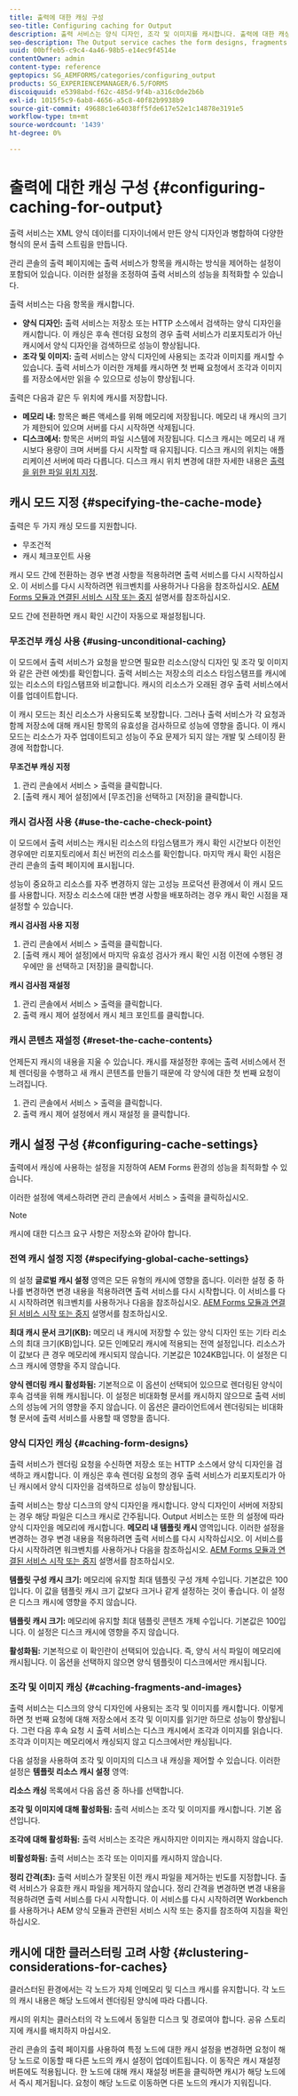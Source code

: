 ```yaml
---
title: 출력에 대한 캐싱 구성
seo-title: Configuring caching for Output
description: 출력 서비스는 양식 디자인, 조각 및 이미지를 캐시합니다. 출력에 대한 캐싱을 구성하는 방법을 알아봅니다.
seo-description: The Output service caches the form designs, fragments and images. Learn how to configure the caching for output.
uuid: 00bffeb5-c9c4-4a46-98b5-e14ec9f4514e
contentOwner: admin
content-type: reference
geptopics: SG_AEMFORMS/categories/configuring_output
products: SG_EXPERIENCEMANAGER/6.5/FORMS
discoiquuid: e5398abd-f62c-485d-9f4b-a316c0de2b6b
exl-id: 1015f5c9-6ab8-4656-a5c8-40f82b9938b9
source-git-commit: 49688c1e64038ff5fde617e52e1c14878e3191e5
workflow-type: tm+mt
source-wordcount: '1439'
ht-degree: 0%

---
```


# 출력에 대한 캐싱 구성  {#configuring-caching-for-output}

출력 서비스는 XML 양식 데이터를 디자이너에서 만든 양식 디자인과 병합하여 다양한 형식의 문서 출력 스트림을 만듭니다.

관리 콘솔의 출력 페이지에는 출력 서비스가 항목을 캐시하는 방식을 제어하는 설정이 포함되어 있습니다. 이러한 설정을 조정하여 출력 서비스의 성능을 최적화할 수 있습니다.

출력 서비스는 다음 항목을 캐시합니다.

* **양식 디자인:** 출력 서비스는 저장소 또는 HTTP 소스에서 검색하는 양식 디자인을 캐시합니다. 이 캐싱은 후속 렌더링 요청의 경우 출력 서비스가 리포지토리가 아닌 캐시에서 양식 디자인을 검색하므로 성능이 향상됩니다.
* **조각 및 이미지:** 출력 서비스는 양식 디자인에 사용되는 조각과 이미지를 캐시할 수 있습니다. 출력 서비스가 이러한 개체를 캐시하면 첫 번째 요청에서 조각과 이미지를 저장소에서만 읽을 수 있으므로 성능이 향상됩니다.

출력은 다음과 같은 두 위치에 캐시를 저장합니다.

* **메모리 내:** 항목은 빠른 액세스를 위해 메모리에 저장됩니다. 메모리 내 캐시의 크기가 제한되어 있으며 서버를 다시 시작하면 삭제됩니다.
* **디스크에서:** 항목은 서버의 파일 시스템에 저장됩니다. 디스크 캐시는 메모리 내 캐시보다 용량이 크며 서버를 다시 시작할 때 유지됩니다. 디스크 캐시의 위치는 애플리케이션 서버에 따라 다릅니다. 디스크 캐시 위치 변경에 대한 자세한 내용은 [출력을 위한 파일 위치 지정](/help/forms/using/admin-help/specify-file-locations-output.md#specify-file-locations-for-output).

## 캐시 모드 지정 {#specifying-the-cache-mode}

출력은 두 가지 캐싱 모드를 지원합니다.

* 무조건적
* 캐시 체크포인트 사용

캐시 모드 간에 전환하는 경우 변경 사항을 적용하려면 출력 서비스를 다시 시작하십시오. 이 서비스를 다시 시작하려면 워크벤치를 사용하거나 다음을 참조하십시오. [AEM Forms 모듈과 연결된 서비스 시작 또는 중지](/help/forms/using/admin-help/starting-stopping-services.md#start-or-stop-the-services-associated-with-aem-forms-modules) 설명서를 참조하십시오.

모드 간에 전환하면 캐시 확인 시간이 자동으로 재설정됩니다.

### 무조건부 캐싱 사용 {#using-unconditional-caching}

이 모드에서 출력 서비스가 요청을 받으면 필요한 리소스(양식 디자인 및 조각 및 이미지와 같은 관련 에셋)를 확인합니다. 출력 서비스는 저장소의 리소스 타임스탬프를 캐시에 있는 리소스의 타임스탬프와 비교합니다. 캐시의 리소스가 오래된 경우 출력 서비스에서 이를 업데이트합니다.

이 캐시 모드는 최신 리소스가 사용되도록 보장합니다. 그러나 출력 서비스가 각 요청과 함께 저장소에 대해 캐시된 항목의 유효성을 검사하므로 성능에 영향을 줍니다. 이 캐시 모드는 리소스가 자주 업데이트되고 성능이 주요 문제가 되지 않는 개발 및 스테이징 환경에 적합합니다.

**무조건부 캐싱 지정**

1. 관리 콘솔에서 서비스 > 출력을 클릭합니다.
1. [출력 캐시 제어 설정]에서 [무조건]을 선택하고 [저장]을 클릭합니다.

### 캐시 검사점 사용 {#use-the-cache-check-point}

이 모드에서 출력 서비스는 캐시된 리소스의 타임스탬프가 캐시 확인 시간보다 이전인 경우에만 리포지토리에서 최신 버전의 리소스를 확인합니다. 마지막 캐시 확인 시점은 관리 콘솔의 출력 페이지에 표시됩니다.

성능이 중요하고 리소스를 자주 변경하지 않는 고성능 프로덕션 환경에서 이 캐시 모드를 사용합니다. 저장소 리소스에 대한 변경 사항을 배포하려는 경우 캐시 확인 시점을 재설정할 수 있습니다.

**캐시 검사점 사용 지정**

1. 관리 콘솔에서 서비스 > 출력을 클릭합니다.
1. [출력 캐시 제어 설정]에서 마지막 유효성 검사가 캐시 확인 시점 이전에 수행된 경우에만 을 선택하고 [저장]을 클릭합니다.

**캐시 검사점 재설정**

1. 관리 콘솔에서 서비스 > 출력을 클릭합니다.
1. 출력 캐시 제어 설정에서 캐시 체크 포인트를 클릭합니다.

### 캐시 콘텐츠 재설정 {#reset-the-cache-contents}

언제든지 캐시의 내용을 지울 수 있습니다. 캐시를 재설정한 후에는 출력 서비스에서 전체 렌더링을 수행하고 새 캐시 콘텐츠를 만들기 때문에 각 양식에 대한 첫 번째 요청이 느려집니다.

1. 관리 콘솔에서 서비스 > 출력을 클릭합니다.
1. 출력 캐시 제어 설정에서 캐시 재설정 을 클릭합니다.

## 캐시 설정 구성 {#configuring-cache-settings}

출력에서 캐싱에 사용하는 설정을 지정하여 AEM Forms 환경의 성능을 최적화할 수 있습니다.

이러한 설정에 액세스하려면 관리 콘솔에서 서비스 > 출력을 클릭하십시오.

>[!NOTE]
>
>캐시에 대한 디스크 요구 사항은 저장소와 같아야 합니다.

### 전역 캐시 설정 지정 {#specifying-global-cache-settings}

의 설정 **글로벌 캐시 설정** 영역은 모든 유형의 캐시에 영향을 줍니다. 이러한 설정 중 하나를 변경하면 변경 내용을 적용하려면 출력 서비스를 다시 시작합니다. 이 서비스를 다시 시작하려면 워크벤치를 사용하거나 다음을 참조하십시오. [AEM Forms 모듈과 연결된 서비스 시작 또는 중지](/help/forms/using/admin-help/starting-stopping-services.md#start-or-stop-the-services-associated-with-aem-forms-modules) 설명서를 참조하십시오.

**최대 캐시 문서 크기(KB):** 메모리 내 캐시에 저장할 수 있는 양식 디자인 또는 기타 리소스의 최대 크기(KB)입니다. 모든 인메모리 캐시에 적용되는 전역 설정입니다. 리소스가 이 값보다 큰 경우 메모리에 캐시되지 않습니다. 기본값은 1024KB입니다. 이 설정은 디스크 캐시에 영향을 주지 않습니다.

**양식 렌더링 캐시 활성화됨:** 기본적으로 이 옵션이 선택되어 있으므로 렌더링된 양식이 후속 검색을 위해 캐시됩니다. 이 설정은 비대화형 문서를 캐시하지 않으므로 출력 서비스의 성능에 거의 영향을 주지 않습니다. 이 옵션은 클라이언트에서 렌더링되는 비대화형 문서에 출력 서비스를 사용할 때 영향을 줍니다.

### 양식 디자인 캐싱 {#caching-form-designs}

출력 서비스가 렌더링 요청을 수신하면 저장소 또는 HTTP 소스에서 양식 디자인을 검색하고 캐시합니다. 이 캐싱은 후속 렌더링 요청의 경우 출력 서비스가 리포지토리가 아닌 캐시에서 양식 디자인을 검색하므로 성능이 향상됩니다.

출력 서비스는 항상 디스크의 양식 디자인을 캐시합니다. 양식 디자인이 서버에 저장되는 경우 해당 파일은 디스크 캐시로 간주됩니다. Output 서비스는 또한 의 설정에 따라 양식 디자인을 메모리에 캐시합니다. **메모리 내 템플릿 캐시** 영역입니다. 이러한 설정을 변경하는 경우 변경 내용을 적용하려면 출력 서비스를 다시 시작하십시오. 이 서비스를 다시 시작하려면 워크벤치를 사용하거나 다음을 참조하십시오. [AEM Forms 모듈과 연결된 서비스 시작 또는 중지](/help/forms/using/admin-help/starting-stopping-services.md#start-or-stop-the-services-associated-with-aem-forms-modules) 설명서를 참조하십시오.

**템플릿 구성 캐시 크기:** 메모리에 유지할 최대 템플릿 구성 개체 수입니다. 기본값은 100입니다. 이 값을 템플릿 캐시 크기 값보다 크거나 같게 설정하는 것이 좋습니다. 이 설정은 디스크 캐시에 영향을 주지 않습니다.

**템플릿 캐시 크기:** 메모리에 유지할 최대 템플릿 콘텐츠 개체 수입니다. 기본값은 100입니다. 이 설정은 디스크 캐시에 영향을 주지 않습니다.

**활성화됨:** 기본적으로 이 확인란이 선택되어 있습니다. 즉, 양식 서식 파일이 메모리에 캐시됩니다. 이 옵션을 선택하지 않으면 양식 템플릿이 디스크에서만 캐시됩니다.

### 조각 및 이미지 캐싱 {#caching-fragments-and-images}

출력 서비스는 디스크의 양식 디자인에 사용되는 조각 및 이미지를 캐시합니다. 이렇게 하면 첫 번째 요청에 대해 저장소에서 조각 및 이미지를 읽기만 하므로 성능이 향상됩니다. 그런 다음 후속 요청 시 출력 서비스는 디스크 캐시에서 조각과 이미지를 읽습니다. 조각과 이미지는 메모리에서 캐싱되지 않고 디스크에서만 캐싱됩니다.

다음 설정을 사용하여 조각 및 이미지의 디스크 내 캐싱을 제어할 수 있습니다. 이러한 설정은 **템플릿 리소스 캐시 설정** 영역:

**리소스 캐싱** 목록에서 다음 옵션 중 하나를 선택합니다.

**조각 및 이미지에 대해 활성화됨:** 출력 서비스는 조각 및 이미지를 캐시합니다. 기본 옵션입니다.

**조각에 대해 활성화됨:** 출력 서비스는 조각은 캐시하지만 이미지는 캐시하지 않습니다.

**비활성화됨:** 출력 서비스는 조각 또는 이미지를 캐시하지 않습니다.

**정리 간격(초):** 출력 서비스가 잘못된 이전 캐시 파일을 제거하는 빈도를 지정합니다. 출력 서비스가 유효한 캐시 파일을 제거하지 않습니다. 정리 간격을 변경하면 변경 내용을 적용하려면 출력 서비스를 다시 시작합니다. 이 서비스를 다시 시작하려면 Workbench를 사용하거나 AEM 양식 모듈과 관련된 서비스 시작 또는 중지를 참조하여 지침을 확인하십시오.

## 캐시에 대한 클러스터링 고려 사항 {#clustering-considerations-for-caches}

클러스터된 환경에서는 각 노드가 자체 인메모리 및 디스크 캐시를 유지합니다. 각 노드의 캐시 내용은 해당 노드에서 렌더링된 양식에 따라 다릅니다.

캐시의 위치는 클러스터의 각 노드에서 동일한 디스크 및 경로여야 합니다. 공유 스토리지에 캐시를 배치하지 마십시오.

관리 콘솔의 출력 페이지를 사용하여 특정 노드에 대한 캐시 설정을 변경하면 요청이 해당 노드로 이동할 때 다른 노드의 캐시 설정이 업데이트됩니다. 이 동작은 캐시 재설정 버튼에도 적용됩니다. 한 노드에 대해 캐시 재설정 버튼을 클릭하면 캐시가 해당 노드에서 즉시 제거됩니다. 요청이 해당 노드로 이동하면 다른 노드의 캐시가 지워집니다.
